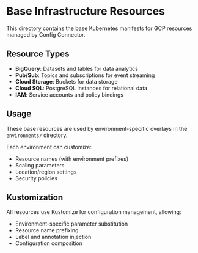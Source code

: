 # Base Infrastructure Resources

This directory contains the base Kubernetes manifests for GCP resources managed by Config Connector.

## Resource Types

- **BigQuery**: Datasets and tables for data analytics
- **Pub/Sub**: Topics and subscriptions for event streaming  
- **Cloud Storage**: Buckets for data storage
- **Cloud SQL**: PostgreSQL instances for relational data
- **IAM**: Service accounts and policy bindings

## Usage

These base resources are used by environment-specific overlays in the `environments/` directory.

Each environment can customize:
- Resource names (with environment prefixes)
- Scaling parameters
- Location/region settings
- Security policies

## Kustomization

All resources use Kustomize for configuration management, allowing:
- Environment-specific parameter substitution
- Resource name prefixing
- Label and annotation injection
- Configuration composition
